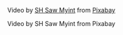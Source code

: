 Video by <a href="https://pixabay.com/users/sadekhusein-16038995/?utm_source=link-attribution&utm_medium=referral&utm_campaign=video&utm_content=236316">SH Saw Myint</a> from <a href="https://pixabay.com//?utm_source=link-attribution&utm_medium=referral&utm_campaign=video&utm_content=236316">Pixabay</a>

Video by SH Saw Myint from Pixabay
